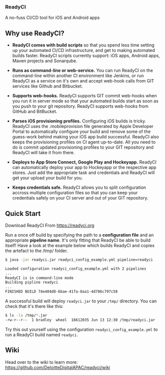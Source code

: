 ### ReadyCI
A no-fuss CI/CD tool for iOS and Android apps
    
## Why use ReadyCI?

- **ReadyCI comes with build scripts** so that you spend less time setting up your automated CI/CD infrastructure, and get to making automated builds faster. ReadyCI scripts currently support:
iOS apps, Android apps, Maven projects and Sonarqube.

- **Runs as command-line or web-service.** You can run ReadyCI on the command-line within another CI environment like Jenkins, or run ReadyCI as a service on it's own and accept web-hook calls from GIT services like Github and Bitbucket.

- **Supports web-hooks.** ReadyCI supports GIT commit web-hooks when you run it in server mode so that your automated builds start as soon as you push to your git repository. ReadyCI supports web-hooks from GitHub and BitBucket.

- **Parses iOS provisioning profiles.** Configuring iOS builds is tricky. ReadyCI uses the .mobileprovision file generated by Apple Developer Portal to automatically configure your build and remove some of the guess-work behind making your iOS app build successful. ReadyCI also keeps the provisioning profiles on CI agent up-to-date. All you need to do is commit updated provisioning profiles to your GIT repository and ReadyCI will take it from there.

- **Deploys to App Store Connect, Google Play and Hockeyapp.** ReadyCI can automatically deploy your app to Hockeyapp or the respective app stores. Just add the appropriate task and credentials and ReadyCI will get your upload your build for you.

- **Keeps credentials safe.** ReadyCI allows you to split configuration accross multiple configuration files so that you can keep your credentials safely on your CI server and out of your GIT repository.

## Quick Start
Download ReadyCI From https://readyci.org 

Run a once off build by specifying the path to a **configuration file** and an appropriate **pipeline name**. It's only fitting that ReadyCI be able to build itself! Have a look at the example below which builds ReadyCI and copies the artefact to the /tmp/ folder. 
 
```bash
$ java -jar readyci.jar readyci_config_example.yml pipeline=readyci

Loaded configuration readyci_config_example.yml with 2 pipelines
...
ReadyCI is in command-line mode
Building pipline readyci
...
FINISHED BUILD 74e404d8-6bae-41fa-8aa1-4d786c797c58 
```  
A successful build will deploy `readyci.jar` to your `/tmp/` directory. You can check that it's there like this:
```bash
$ ls -la /tmp/*.jar 
-rw-r--r--  1 bradley  wheel  16612035 Jun 13 12:30 /tmp/readyci.jar
```
Try this out yourself using the configuration `readyci_config_example.yml` to run a ReadyCI build named `readyci`.

## Wiki
Head over to the wiki to learn more: https://github.com/DeloitteDigitalAPAC/readyci/wiki
